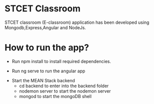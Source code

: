 # STCET Classroom
STCET classroom (E-classroom) application has been developed using Mongodb,Express,Angular and NodeJs.
# How to run the app?
* Run npm install to install required dependencies.
- Run ng serve to run the angular app
+ Start the MEAN Stack backend
  + cd backend to enter into the backend folder
  + nodemon server to start the nodemon server
  + mongod to start the mongoDB shell



